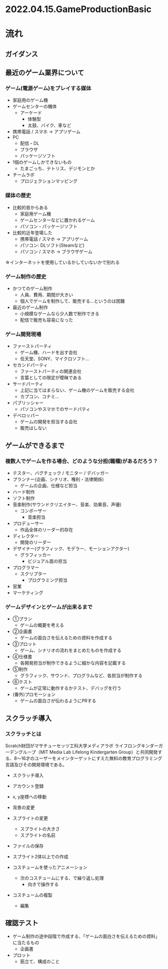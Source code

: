 # 2022.04.15.GameProductionBasic
# 流れ
##  ガイダンス
##  最近のゲーム業界について
### ゲーム(電源ゲーム)をプレイする媒体
- 家庭用のゲーム機
- ゲームセンターの機体
  - アーケード
    - 体験型
    - 太鼓、バイク、車など
- 携帯電話 / スマホ -> アプリゲーム
- PC
  - 配信・DL
  - ブラウザ
  - パッケージソフト
- 1個のゲームしかできないもの
  - たまごっち、テトリス、デジモンとか
- チームラボ
  - プロジェクションマッピング

### 媒体の歴史
- 比較的昔からある
  - 家庭用ゲーム機
  - ゲームセンターなどに置かれるゲーム
  - パソコン・パッケージソフト
- 比較的近年登場した
  - 携帯電話 / スマホ -> アプリゲーム
  - パソコン: DLソフト(Steamなど)
  - パソコン / スマホ -> ブラウザゲーム

☆インターネットを使用しているかしていないかで別れる

### ゲーム制作の歴史
- かつてのゲーム制作
  - 人員、費用、期間が大きい
  - 個人でゲームを制作して、販売する...というのは困難
- 最近のゲーム制作
  - 小規模なゲームなら少人数で制作できる
  - 配信で販売も容易になった

### ゲーム開発現場
- ファーストパーティ
  - ゲーム機、ハードを出す会社
  - 任天堂、SONY、マイクロソフト...
- セカンドパーティ
  - ファーストパーティの関連会社
  - 言葉としての限定が曖昧である
- サードパーティ
  - 上記に当てはまらない、ゲーム機のゲームを販売する会社
  - カプコン、コナミ...
- パブリッシャー
  - パソコンやスマホでのサードパティ
- デベロッパー
  - ゲームの開発を担当する会社
  - 販売はしない

## ゲームができるまで
### 複数人でゲームを作る場合、どのような分担(職種)があるだろう？
- テスター、バグチェック / モニター / デバッガー
- プランナー(企画、シナリオ、権利・法律関係)
  - ゲームの企画、仕様など担当
- ハード制作
- ソフト制作
- 音楽制作(サウンドクリエイター、音楽、効果音、声優)
  - コンポーザー
    - 音楽担当
- プロデューサー
  - 作品全体のリーダー的存在
- ディレクター
  - 開発のリーダー
- デザイナー(グラフィック、モデラー、モーションアクター)
  - グラフィッカー
    - ビジュアル面の担当
- プログラマー
  - スクリプター
    - プログラミング担当
- 営業
- マーケティング

### ゲームデザインとゲームが出来るまで
- ①プラン
  - ゲームの概要を考える
- ②企画書
  - ゲームの面白さを伝えるための資料を作成する
- ③プロット
  - ゲーム、シナリオの流れをまとめたものを作成する
- ④仕様書
  - 各開発担当が制作できるように細かな内容を記載する
- ⑤制作
  - グラフィック、サウンド、プログラムなど、各担当が制作する
- ⑥テスト
  - ゲームが正常に動作するかテスト、デバッグを行う
- (番外)プロモーション
  - ゲームの面白さが伝わるようにPRする

## スクラッチ導入
### スクラッチとは
Scratch財団がマサチューセッツ工科大学メディアラボ ライフロングキンダーガーデングループ（MIT Media Lab Lifelong Kindergarten Group）と共同開発する、8〜16才のユーザーをメインターゲットにすえた無料の教育プログラミング言語及びその開発環境である。

- スクラッチ導入
- アカウント登録

- x, y座標への移動
- 背景の変更
- スプライトの変更
  - スプライトの大きさ
  - スプライトの名前
- ファイルの保存
- スプライト2体以上での作成
- コスチュームを使ったアニメーション
  - 次のコスチュームにする、で繰り返し処理
    - 向きで操作する
- コスチュームの複製
  - 編集

## 確認テスト
- ゲーム制作の途中段階で作成する、「ゲームの面白さを伝えるための資料」に当たるもの
  - 企画書
- プロット
  - 筋立て、構成のこと
